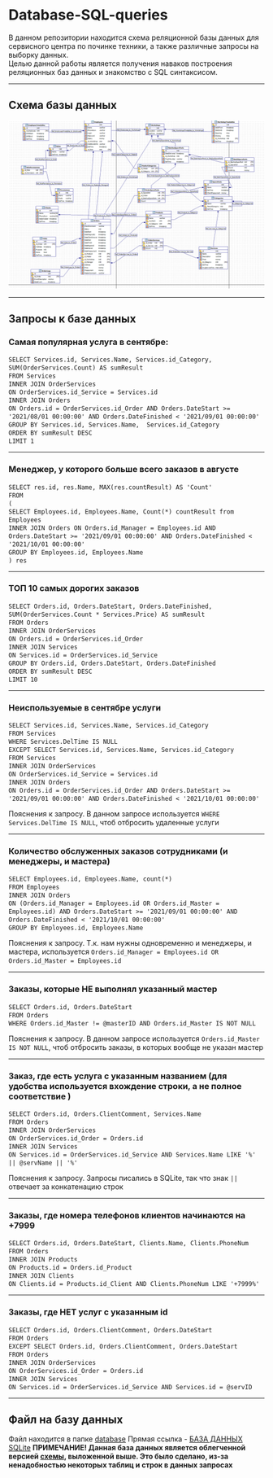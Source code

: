 # Database-SQL-queries
В данном репозитории находится схема реляционной базы данных для сервисного центра по починке техники, а также различные запросы на выборку данных.
<br>
Целью данной работы является получения наваков построения реляционных баз данных и знакомство с SQL синтаксисом.
<hr>

## Схема базы данных
![](./images/db_scheme.png "Схема базы данных")

<hr>

## Запросы к базе данных
### Самая популярная услуга в сентябре:
```
SELECT Services.id, Services.Name, Services.id_Category, SUM(OrderServices.Count) AS sumResult
FROM Services
INNER JOIN OrderServices
ON OrderServices.id_Service = Services.id
INNER JOIN Orders
ON Orders.id = OrderServices.id_Order AND Orders.DateStart >= '2021/08/01 00:00:00' AND Orders.DateFinished < '2021/09/01 00:00:00'
GROUP BY Services.id, Services.Name,  Services.id_Category
ORDER BY sumResult DESC
LIMIT 1
```

<hr>

### Менеджер, у которого больше всего заказов в августе
```
SELECT res.id, res.Name, MAX(res.countResult) AS 'Count'
FROM
(
SELECT Employees.id, Employees.Name, Count(*) countResult from Employees
INNER JOIN Orders ON Orders.id_Manager = Employees.id AND Orders.DateStart >= '2021/09/01 00:00:00' AND Orders.DateFinished < '2021/10/01 00:00:00'
GROUP BY Employees.id, Employees.Name
) res
```

<hr>

### ТОП 10 самых дорогих заказов
```
SELECT Orders.id, Orders.DateStart, Orders.DateFinished, SUM(OrderServices.Count * Services.Price) AS sumResult
FROM Orders
INNER JOIN OrderServices
ON Orders.id = OrderServices.id_Order
INNER JOIN Services
ON Services.id = OrderServices.id_Service
GROUP BY Orders.id, Orders.DateStart, Orders.DateFinished
ORDER BY sumResult DESC
LIMIT 10
```

<hr>

### Неиспользуемые в сентябре услуги
```
SELECT Services.id, Services.Name, Services.id_Category
FROM Services
WHERE Services.DelTime IS NULL
EXCEPT SELECT Services.id, Services.Name, Services.id_Category
FROM Services
INNER JOIN OrderServices
ON OrderServices.id_Service = Services.id
INNER JOIN Orders
ON Orders.id = OrderServices.id_Order AND Orders.DateStart >= '2021/09/01 00:00:00' AND Orders.DateFinished < '2021/10/01 00:00:00'
```
Пояснения к запросу. В данном запросе используется ```WHERE Services.DelTime IS NULL```, чтоб отбросить удаленные услуги

<hr>

### Количество обслуженных заказов сотрудниками (и менеджеры, и мастера)
```
SELECT Employees.id, Employees.Name, count(*)
FROM Employees
INNER JOIN Orders
ON (Orders.id_Manager = Employees.id OR Orders.id_Master = Employees.id) AND Orders.DateStart >= '2021/09/01 00:00:00' AND Orders.DateFinished < '2021/10/01 00:00:00'
GROUP BY Employees.id, Employees.Name
```
Пояснения к запросу. Т.к. нам нужны одновременно и менеджеры, и мастера, используется ```Orders.id_Manager = Employees.id OR Orders.id_Master = Employees.id```

<hr>

### Заказы, которые НЕ выполнял указанный мастер
```
SELECT Orders.id, Orders.DateStart
FROM Orders
WHERE Orders.id_Master != @masterID AND Orders.id_Master IS NOT NULL
```
Пояснения к запросу. В данном запросе используется ```Orders.id_Master IS NOT NULL```, чтоб отбросить заказы, в которых вообще не указан мастер

<hr>

### Заказ, где есть услуга с указанным названием (для удобства используется вхождение строки, а не полное соответствие )
```
SELECT Orders.id, Orders.ClientComment, Services.Name
FROM Orders
INNER JOIN OrderServices
ON OrderServices.id_Order = Orders.id
INNER JOIN Services
ON Services.id = OrderServices.id_Service AND Services.Name LIKE '%' || @servName || '%'
```
Пояснения к запросу. Запросы писались в SQLite, так что знак `||` отвечает за конкатенацию строк

<hr>

### Заказы, где номера телефонов клиентов начинаются на +7999
```
SELECT Orders.id, Orders.DateStart, Clients.Name, Clients.PhoneNum
FROM Orders
INNER JOIN Products
ON Products.id = Orders.id_Product
INNER JOIN Clients
ON Clients.id = Products.id_Client AND Clients.PhoneNum LIKE '+7999%'
```

<hr>

### Заказы, где НЕТ услуг с указанным id
```
SELECT Orders.id, Orders.ClientComment, Orders.DateStart
FROM Orders
EXCEPT SELECT Orders.id, Orders.ClientComment, Orders.DateStart
FROM Orders
INNER JOIN OrderServices
ON OrderServices.id_Order = Orders.id
INNER JOIN Services
ON Services.id = OrderServices.id_Service AND Services.id = @servID
```

<hr>

## Файл на базу данных
Файл находится в папке [database](./database "database")
Прямая ссылка - [БАЗА ДАННЫХ SQLite](./database/Lite_TechServ_Sergei.db "database")
**ПРИМЕЧАНИЕ! Данная база данных является облегченной версией [схемы](#markdown-header-Схема-базы-данных), выложенной выше. Это было сделано, из-за ненадобностью некоторых таблиц и строк в данных запросах**
